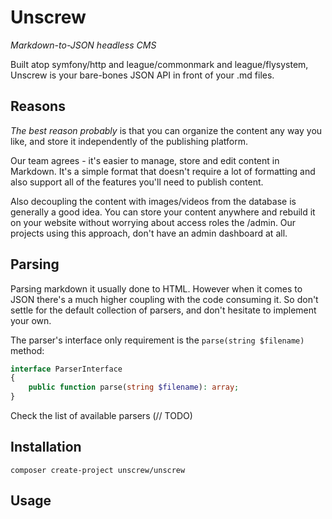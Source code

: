 # Unscrew 

*Markdown-to-JSON headless CMS*

Built atop symfony/http and league/commonmark and league/flysystem, Unscrew 
is your bare-bones JSON API in front of your .md files.

## Reasons
*The best reason probably* is that you can organize the content any way you like, and store it independently of
the publishing platform.

Our team agrees - it's easier to manage, store and edit content in Markdown. It's a simple format
that doesn't require a lot of formatting and also support all of the features you'll need to publish content. 

Also decoupling the content with images/videos from the database is generally a good idea. You can store your 
content anywhere and rebuild it on your website without worrying about access roles the /admin. 
Our projects using this approach, don't have an admin dashboard at all.

## Parsing

Parsing markdown it usually done to HTML. However when it comes to JSON there's a much higher coupling 
with the code consuming it. So don't settle for the default collection of parsers, and don't hesitate 
to implement your own.

The parser's interface only requirement is the `parse(string $filename)` method: 

```php
interface ParserInterface
{
    public function parse(string $filename): array;
}
```

Check the list of available parsers (// TODO)

## Installation

```shell
composer create-project unscrew/unscrew
```

## Usage
